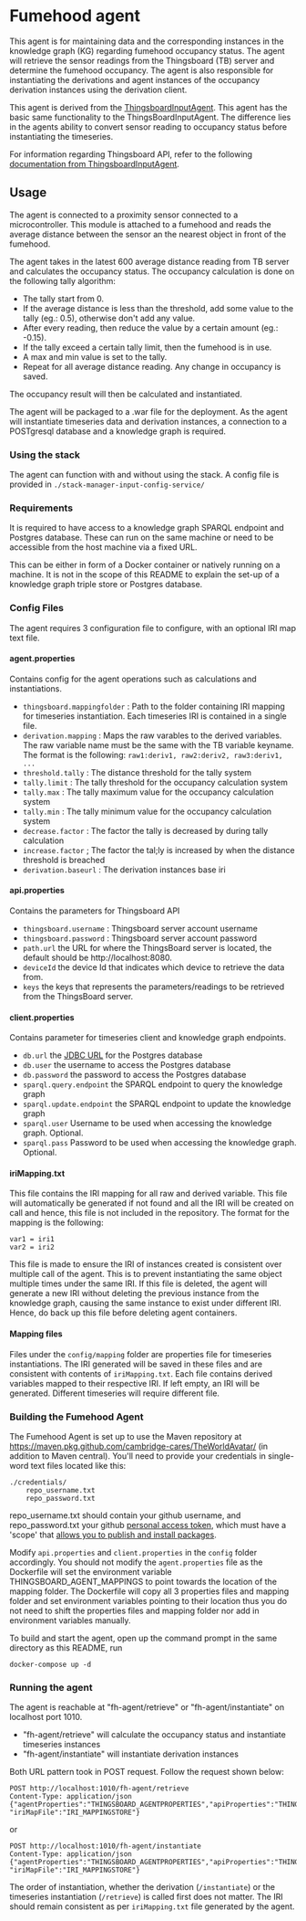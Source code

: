 # Fumehood agent

This agent is for maintaining data and the corresponding instances in the knowledge graph (KG) regarding fumehood occupancy status.
The agent will retrieve the sensor readings from the Thingsboard (TB) server and determine the fumehood occupancy. The agent is also responsible for instantiating the derivations and agent instances of the occupancy derivation instances using the derivation client.

This agent is derived from the [ThingsboardInputAgent](https://github.com/cambridge-cares/TheWorldAvatar/tree/dev-1505-proximity-sensor-for-lab_FHAgent/Agents/ThingsBoardAgent).
This agent has the basic same functionality to the ThingsBoardInputAgent. 
The difference lies in the agents ability to convert sensor reading to occupancy status before instantiating the timeseries. 

For information regarding Thingsboard API, refer to the following [documentation from ThingsboardInputAgent](https://github.com/cambridge-cares/TheWorldAvatar/blob/dev-1505-proximity-sensor-for-lab_FHAgent/Agents/ThingsBoardAgent/README.md#thingsboard-api).

## Usage

The agent is connected to a proximity sensor connected to a microcontroller. This module is attached to a fumehood and reads the average distance between the sensor an the nearest object in front of the fumehood. 

The agent takes in the latest 600 average distance reading from TB server and calculates the occupancy status. The occupancy calculation is done on the following tally algorithm:
- The tally start from 0. 
- If the average distance is less than the threshold, add some value to the tally (eg.: 0.5), otherwise don't add any value. 
- After every reading, then reduce the value by a certain amount (eg.: -0.15). 
- If the tally exceed a certain tally limit, then the fumehood is in use. 
- A max and min value is set to the tally.
- Repeat for all average distance reading. Any change in occupancy is saved.

The occupancy result will then be calculated and instantiated. 

The agent will be packaged to a .war file for the deployment. As the agent will instantiate timeseries data and derivation instances, a connection to a POSTgresql database and a knowledge graph is required.

### Using the stack
The agent can function with and without using the stack. A config file is provided in `./stack-manager-input-config-service/`

### Requirements
It is required to have access to a knowledge graph SPARQL endpoint and Postgres database. These can run on the same machine 
or need to be accessible from the host machine via a fixed URL.

This can be either in form of a Docker container or natively running on a machine. It is not in the scope of this README
to explain the set-up of a knowledge graph triple store or Postgres database.

### Config Files
The agent requires 3 configuration file to configure, with an optional IRI map text file.

#### agent.properties
Contains config for the agent operations such as calculations and instantiations.

- `thingsboard.mappingfolder` : Path to the folder containing IRI mapping for timeseries instantiation. Each timeseries IRI is contained in a single file.
- `derivation.mapping` : Maps the raw varables to the derived variables. The raw variable name must be the same with the TB variable keyname. The format is the following: `raw1:deriv1, raw2:deriv2, raw3:deriv1, ...`
- `threshold.tally` : The distance threshold for the tally system
- `tally.limit` : The tally threshold for the occupancy calculation system
- `tally.max` : The tally maximum value for the occupancy calculation system
- `tally.min` : The tally minimum value for the occupancy calculation system
- `decrease.factor` : The factor the tally is decreased by during tally calculation
- `increase.factor` ; The factor the tal;ly is increased by when the distance threshold is breached 
- `derivation.baseurl` : The derivation instances base iri


#### api.properties
Contains the parameters for Thingsboard API

- `thingsboard.username` : Thingsboard server account username
- `thingsboard.password` : Thingsboard server account password
- `path.url` the URL for where the ThingsBoard server is located, the default should be http://localhost:8080. 
- `deviceId` the device Id that indicates which device to retrieve the data from. 
- `keys` the keys that represents the parameters/readings to be retrieved from the ThingsBoard server.

#### client.properties
Contains parameter for timeseries client and knowledge graph endpoints.

- `db.url` the [JDBC URL](https://www.postgresql.org/docs/7.4/jdbc-use.html) for the Postgres database
- `db.user` the username to access the Postgres database
- `db.password` the password to access the Postgres database
- `sparql.query.endpoint` the SPARQL endpoint to query the knowledge graph
- `sparql.update.endpoint` the SPARQL endpoint to update the knowledge graph
- `sparql.user` Username to be used when accessing the knowledge graph. Optional. 
- `sparql.pass` Password to be used when accessing the knowledge graph. Optional.

#### iriMapping.txt
 This file contains the IRI mapping for all raw and derived variable. This file will automatically be generated if not found and all the IRI will be created on call and hence, this file is not included in the repository. The format for the mapping is the following: 
 ```
 var1 = iri1
 var2 = iri2
 ```

This file is made to ensure the IRI of instances created is consistent over multiple call of the agent. This is to prevent instantiating the same object multiple times under the same IRI. If this file is deleted, the agent will generate a new IRI without deleting the previous instance from the knowledge graph, causing the same instance to exist under different IRI. Hence, do back up this file before deleting agent containers.

#### Mapping files
Files under the `config/mapping` folder are properties file for timeseries instantiations. The IRI generated will be saved in these files and are consistent with contents of `iriMapping.txt`. Each file contains derived variables mapped to their respective IRI. If left empty, an IRI will be generated. Different timeseries will require different file.


### Building the Fumehood Agent
The Fumehood Agent is set up to use the Maven repository at https://maven.pkg.github.com/cambridge-cares/TheWorldAvatar/ (in addition to Maven central).
You'll need to provide  your credentials in single-word text files located like this:
```
./credentials/
    repo_username.txt
    repo_password.txt
```

repo_username.txt should contain your github username, and repo_password.txt your github [personal access token](https://docs.github.com/en/github/authenticating-to-github/creating-a-personal-access-token),
which must have a 'scope' that [allows you to publish and install packages](https://docs.github.com/en/packages/working-with-a-github-packages-registry/working-with-the-apache-maven-registry#authenticating-to-github-packages).

Modify `api.properties` and `client.properties` in the `config` folder accordingly. You should not modify the `agent.properties` file as the Dockerfile will set the environment variable 
THINGSBOARD_AGENT_MAPPINGS to point towards the location of the mapping folder. The Dockerfile will copy all 3 properties files and mapping folder and set environment variables pointing 
to their location thus you do not need to shift the properties files and mapping folder nor add in environment variables manually.

To build and start the agent, open up the command prompt in the same directory as this README, run
```
docker-compose up -d
```

### Running the agent

The agent is reachable at "fh-agent/retrieve" or "fh-agent/instantiate" on localhost port 1010. 
- "fh-agent/retrieve" will calculate the occupancy status and instantiate timeseries instances
- "fh-agent/instantiate" will instantiate derivation instances

Both URL pattern took in POST request. Follow the request shown below:

```
POST http://localhost:1010/fh-agent/retrieve
Content-Type: application/json
{"agentProperties":"THINGSBOARD_AGENTPROPERTIES","apiProperties":"THINGSBOARD_APIPROPERTIES","clientProperties":"THINGSBOARD_CLIENTPROPERTIES", "iriMapFile":"IRI_MAPPINGSTORE"}
```
or

```
POST http://localhost:1010/fh-agent/instantiate
Content-Type: application/json
{"agentProperties":"THINGSBOARD_AGENTPROPERTIES","apiProperties":"THINGSBOARD_APIPROPERTIES","clientProperties":"THINGSBOARD_CLIENTPROPERTIES", "iriMapFile":"IRI_MAPPINGSTORE"}
```

The order of instantiation, whether the derivation (`/instantiate`) or the timeseries instantiation (`/retrieve`) is called first does not matter. The IRI should remain consistent as per `iriMapping.txt` file generated by the agent.